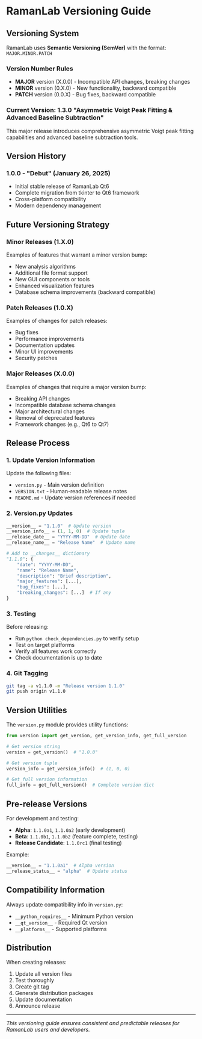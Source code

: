 # RamanLab Versioning Guide

## Versioning System

RamanLab uses **Semantic Versioning (SemVer)** with the format: `MAJOR.MINOR.PATCH`

### Version Number Rules

- **MAJOR** version (X.0.0) - Incompatible API changes, breaking changes
- **MINOR** version (0.X.0) - New functionality, backward compatible
- **PATCH** version (0.0.X) - Bug fixes, backward compatible

### Current Version: 1.3.0 "Asymmetric Voigt Peak Fitting & Advanced Baseline Subtraction"

This major release introduces comprehensive asymmetric Voigt peak fitting capabilities and advanced baseline subtraction tools.

## Version History

### 1.0.0 - "Debut" (January 26, 2025)
- Initial stable release of RamanLab Qt6
- Complete migration from tkinter to Qt6 framework
- Cross-platform compatibility
- Modern dependency management

## Future Versioning Strategy

### Minor Releases (1.X.0)
Examples of features that warrant a minor version bump:
- New analysis algorithms
- Additional file format support
- New GUI components or tools
- Enhanced visualization features
- Database schema improvements (backward compatible)

### Patch Releases (1.0.X)
Examples of changes for patch releases:
- Bug fixes
- Performance improvements
- Documentation updates
- Minor UI improvements
- Security patches

### Major Releases (X.0.0)
Examples of changes that require a major version bump:
- Breaking API changes
- Incompatible database schema changes
- Major architectural changes
- Removal of deprecated features
- Framework changes (e.g., Qt6 to Qt7)

## Release Process

### 1. Update Version Information

Update the following files:
- `version.py` - Main version definition
- `VERSION.txt` - Human-readable release notes
- `README.md` - Update version references if needed

### 2. Version.py Updates

```python
__version__ = "1.1.0"  # Update version
__version_info__ = (1, 1, 0)  # Update tuple
__release_date__ = "YYYY-MM-DD"  # Update date
__release_name__ = "Release Name"  # Update name

# Add to __changes__ dictionary
"1.1.0": {
    "date": "YYYY-MM-DD",
    "name": "Release Name",
    "description": "Brief description",
    "major_features": [...],
    "bug_fixes": [...],
    "breaking_changes": [...]  # If any
}
```

### 3. Testing

Before releasing:
- Run `python check_dependencies.py` to verify setup
- Test on target platforms
- Verify all features work correctly
- Check documentation is up to date

### 4. Git Tagging

```bash
git tag -a v1.1.0 -m "Release version 1.1.0"
git push origin v1.1.0
```

## Version Utilities

The `version.py` module provides utility functions:

```python
from version import get_version, get_version_info, get_full_version

# Get version string
version = get_version()  # "1.0.0"

# Get version tuple
version_info = get_version_info()  # (1, 0, 0)

# Get full version information
full_info = get_full_version()  # Complete version dict
```

## Pre-release Versions

For development and testing:
- **Alpha**: `1.1.0a1`, `1.1.0a2` (early development)
- **Beta**: `1.1.0b1`, `1.1.0b2` (feature complete, testing)
- **Release Candidate**: `1.1.0rc1` (final testing)

Example:
```python
__version__ = "1.1.0a1"  # Alpha version
__release_status__ = "alpha"  # Update status
```

## Compatibility Information

Always update compatibility info in `version.py`:
- `__python_requires__` - Minimum Python version
- `__qt_version__` - Required Qt version
- `__platforms__` - Supported platforms

## Distribution

When creating releases:
1. Update all version files
2. Test thoroughly
3. Create git tag
4. Generate distribution packages
5. Update documentation
6. Announce release

---

*This versioning guide ensures consistent and predictable releases for RamanLab users and developers.* 